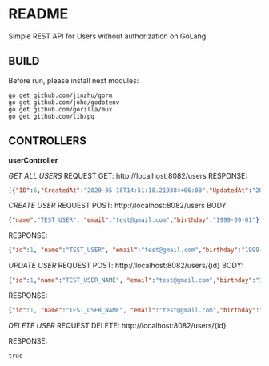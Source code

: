 # README #
Simple REST API for Users without authorization on GoLang

## BUILD ##

Before run, please install next modules:

```
go get github.com/jinzhu/gorm
go get github.com/joho/godotenv
go get github.com/gorilla/mux
go get github.com/lib/pq
```

## CONTROLLERS ##
**userController**

*GET ALL USERS*
REQUEST GET:
http://localhost:8082/users
RESPONSE:

```JSON
[{"ID":6,"CreatedAt":"2020-05-18T14:51:18.219384+06:00","UpdatedAt":"2020-05-18T14:51:18.219384+06:00","DeletedAt":null,"name":"TEST_USER","email":"test@gmail.com","birthday":"1998-09-01"}]
```

*CREATE USER*
REQUEST POST:
http://localhost:8082/users
BODY:
```JSON
{"name":"TEST_USER", "email":"test@gmail.com","birthday":"1999-09-01"}
```

RESPONSE:
```JSON
{"id":1, "name":"TEST_USER", "email":"test@gmail.com","birthday":"1999-09-01",CreatedAt":"2020-05-18T17:40:59.5283223+06:00","UpdatedAt":"2020-05-18T17:40:59.5283223+06:00"}

```


*UPDATE USER*
REQUEST POST:
http://localhost:8082/users/{id}
BODY:
```JSON
{"id":1,"name":"TEST_USER_NAME", "email":"test@gmail.com","birthday":"1999-09-01"}
```

RESPONSE:
```JSON
{"id":1, "name":"TEST_USER_NAME", "email":"test@gmail.com","birthday":"1999-09-01",CreatedAt":"2020-05-18T17:40:59.5283223+06:00","UpdatedAt":"2020-05-19T17:40:59.5283223+06:00"}
```

*DELETE USER*
REQUEST DELETE:
http://localhost:8082/users/{id}

RESPONSE:
```
true
```
